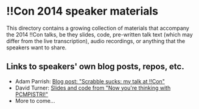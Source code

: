 # !!Con 2014 speaker materials

This directory contains a growing collection of materials that accompany the 2014 !!Con talks, be they slides, code, pre-written talk text (which may differ from the live transcription), audio recordings, or anything that the speakers want to share.

## Links to speakers' own blog posts, repos, etc.

  * Adam Parrish: [Blog post: "Scrabble sucks: my talk at !!Con"](http://www.decontextualize.com/2014/05/scrabble-sucks-my-talk-at-con/)
  * David Turner: [Slides and code from "Now you're thinking with PCMPISTRI!"](https://github.com/novalis/thinking-with-pcmpistri)
  * More to come...
